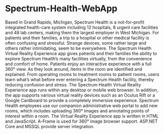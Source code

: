 # Spectrum-Health-WebApp
Based in Grand Rapids, Michigan, Spectrum Health is a not-for-profit integrated health-care system including 12 hospitals,
8 urgent care facilities and 48 lab centers, making them the largest employer in West Michigan.
For patients and their families, a trip to a hospital or other medical facility is often confusing and stressful. 
Strange devices, some rather large and others rather intimidating, seem to be everywhere.
The Spectrum Health Virtual Reality Experience app gives patients and their families the ability to explore Spectrum Health’s many
facilities virtually, from the convenience and comfort of home.
Patients enjoy an interactive experience with a full 360° view. As they look around, items in the room are identified and explained. 
From operating rooms to treatment rooms to patient rooms, users learn what’s what before ever entering a Spectrum Health facility,
thereby reducing confusion and stress.
The Spectrum Health Virtual Reality Experience app runs within any desktop or mobile web browser. In addition, the app supports various 
virtual reality devices such as an Oculus Rift or a Google Cardboard to provide a completely immersive experience.
Spectrum Health employees use our companion administrative web portal to add new rooms, which includes uploading 360° images and 
annotating points of interest within a room.
The Virtual Reality Experience app is written in HTML and JavaScript. A-Frame is used for 360° image browser support. ASP.NET Core
and MSSQL provide server integration.

